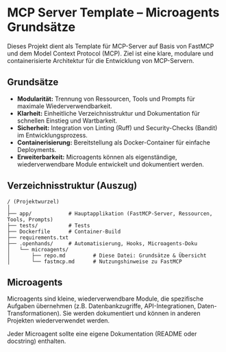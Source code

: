 # MCP Server Template – Microagents Grundsätze

Dieses Projekt dient als Template für MCP-Server auf Basis von FastMCP und dem Model Context Protocol (MCP). Ziel ist eine klare, modulare und containerisierte Architektur für die Entwicklung von MCP-Servern.

## Grundsätze
- **Modularität:** Trennung von Ressourcen, Tools und Prompts für maximale Wiederverwendbarkeit.
- **Klarheit:** Einheitliche Verzeichnisstruktur und Dokumentation für schnellen Einstieg und Wartbarkeit.
- **Sicherheit:** Integration von Linting (Ruff) und Security-Checks (Bandit) im Entwicklungsprozess.
- **Containerisierung:** Bereitstellung als Docker-Container für einfache Deployments.
- **Erweiterbarkeit:** Microagents können als eigenständige, wiederverwendbare Module entwickelt und dokumentiert werden.

## Verzeichnisstruktur (Auszug)

```
/ (Projektwurzel)
│
├── app/            # Hauptapplikation (FastMCP-Server, Ressourcen, Tools, Prompts)
├── tests/          # Tests
├── Dockerfile      # Container-Build
├── requirements.txt
├── .openhands/     # Automatisierung, Hooks, Microagents-Doku
│   └── microagents/
│       ├── repo.md         # Diese Datei: Grundsätze & Übersicht
│       └── fastmcp.md      # Nutzungshinweise zu FastMCP
```

## Microagents
Microagents sind kleine, wiederverwendbare Module, die spezifische Aufgaben übernehmen (z.B. Datenbankzugriffe, API-Integrationen, Daten-Transformationen). Sie werden dokumentiert und können in anderen Projekten wiederverwendet werden.

Jeder Microagent sollte eine eigene Dokumentation (README oder docstring) enthalten.
